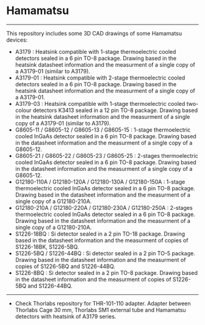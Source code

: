 # Hamamatsu
---

This repository includes some 3D CAD drawings of some Hamamatsu devices:

- A3179 : Heatsink compatible with 1-stage thermoelectric cooled detectors sealed in a 6 pin TO-8 package. Drawing based in the heatsink datasheet information and the measurment of a single copy of a A3179-01 (similar to A3179).
- A3179-01 : Heatsink compatible with 2-stage thermoelectric cooled detectors sealed in a 6 pin TO-8 package. Drawing based in the heatsink datasheet information and the measurment of a single copy of a A3179-01.
- A3179-03 : Heatsink compatible with 1-stage thermoelectric cooled two-colour detectors K3413 sealed in a 12 pin TO-8 package. Drawing based in the heatsink datasheet information and the measurment of a single copy of a A3179-01 (similar to A3179).
- G8605-11 / G8605-12 / G8605-13 / G8605-15 : 1-stage thermoelectric cooled InGaAs detector sealed in a 6 pin TO-8 package. Drawing based in the datasheet information and the measurment of a single copy of a G8605-12.
- G8605-21 / G8605-22 / G8605-23 / G8605-25 : 2-stages thermoelectric cooled InGaAs detector sealed in a 6 pin TO-8 package. Drawing based in the datasheet information and the measurment of a single copy of a G8605-12.
- G12180-110A / G12180-120A / G12180-130A / G12180-150A : 1-stage thermoelectric cooled InGaAs detector sealed in a 6 pin TO-8 package. Drawing based in the datasheet information and the measurment of a single copy of a G12180-210A.
- G12180-210A / G12180-220A / G12180-230A / G12180-250A : 2-stages thermoelectric cooled InGaAs detector sealed in a 6 pin TO-8 package. Drawing based in the datasheet information and the measurment of a single copy of a G12180-210A.
- S1226-18BQ : Si detector sealed in a 2 pin TO-18 package. Drawing based in the datasheet information and the measurment of copies of S1226-18BK, S1226-5BQ.
- S1226-5BQ / S1226-44BQ : Si detector sealed in a 2 pin TO-5 package. Drawing based in the datasheet information and the measurment of copies of S1226-5BQ and S1226-44BQ.
- S1226-8BQ : Si detector sealed in a 2 pin TO-8 package. Drawing based in the datasheet information and the measurment of copies of S1226-5BQ and S1226-44BQ.

---

- Check Thorlabs repository for THR-101-110 adapter. Adapter between Thorlabs Cage 30 mm, Thorlabs SM1 external tube and Hamamatsu detectors with heatsink of A3179 series. 
